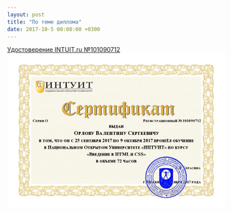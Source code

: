 ```yaml
---
layout: post
title: "По теме диплома"
date: 2017-10-5 00:00:00 +0300
---
```


[Удостоверение INTUIT.ru №101090712](http://www.intuit.ru/verifydiplomas/101090712)
![Удостоверение INTUIT.ru №101090712](/Nekommerch-2-1090712-ORF.jpg)
